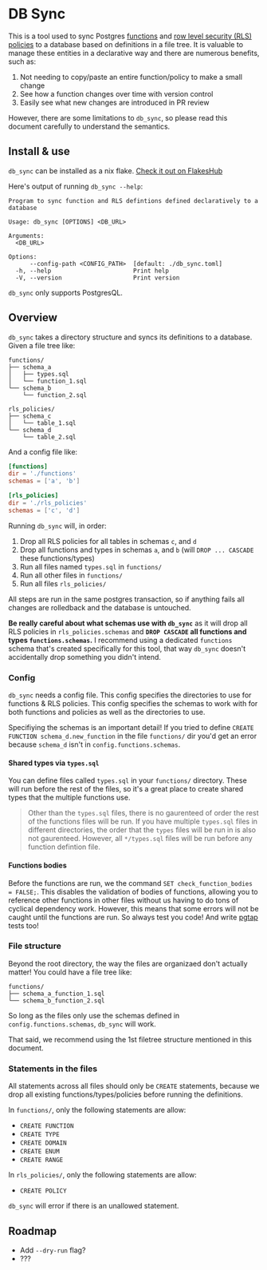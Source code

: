 # DB Sync

This is a tool used to sync Postgres [functions](https://www.postgresql.org/docs/15/sql-createfunction.html) and [row level security (RLS) policies](https://www.postgresql.org/docs/current/ddl-rowsecurity.html) to a database based on definitions in a file tree.
It is valuable to manage these entities in a declarative way and there are numerous benefits, such as:

1. Not needing to copy/paste an entire function/policy to make a small change
2. See how a function changes over time with version control
3. Easily see what new changes are introduced in PR review

However, there are some limitations to `db_sync`, so please read this document carefully to understand the semantics.

## Install & use

`db_sync` can be installed as a nix flake. [Check it out on FlakesHub](https://flakehub.com/flake/jaredramirez/db_sync)

Here's output of running `db_sync --help`:

```
Program to sync function and RLS defintions defined declaratively to a database

Usage: db_sync [OPTIONS] <DB_URL>

Arguments:
  <DB_URL>

Options:
      --config-path <CONFIG_PATH>  [default: ./db_sync.toml]
  -h, --help                       Print help
  -V, --version                    Print version
```

`db_sync` only supports PostgresQL.

## Overview

`db_sync` takes a directory structure and syncs its definitions to a database. Given a file tree like:

```
functions/
├── schema_a
│   ├── types.sql
│   └── function_1.sql
└── schema_b
    └── function_2.sql

rls_policies/
├── schema_c
│   └── table_1.sql
└── schema_d
    └── table_2.sql
```

And a config file like:
```toml
[functions]
dir = './functions'
schemas = ['a', 'b']

[rls_policies]
dir = './rls_policies'
schemas = ['c', 'd']
```

Running `db_sync` will, in order:

1. Drop all RLS policies for all tables in schemas `c`, and `d`
2. Drop all functions and types in  schemas `a`, and `b` (will `DROP ... CASCADE` these functions/types)
3. Run all files named `types.sql` in `functions/`
4. Run all other files in `functions/`
5. Run all files `rls_policies/`

All steps are run in the same postgres transaction, so if anything fails all changes are rolledback and the database is untouched.

**Be really careful about what schemas use with `db_sync`** as it will drop all RLS policies in `rls_policies.schemas` and **`DROP CASCADE` all functions and types `functions.schemas`.** I recommend using a dedicated `functions` schema that's created specifically for this tool, that way `db_sync` doesn't accidentally drop something you didn't intend.

### Config

`db_sync` needs a config file. This config specifies the directories to use for functions & RLS policies.
This config  specifies the schemas to work with for both functions and policies as well as the directories to use.

Specifiying the schemas is an important detail!
If you tried to define `CREATE FUNCTION schema_d.new_function` in the file `functions/` dir
you'd get an error because `schema_d` isn't in `config.functions.schemas`. 

#### Shared types via `types.sql`

You can define files called `types.sql` in your `functions/` directory. These will run before the rest of the files, so it's a great place to  create shared types that the multiple functions use.

> Other than the `types.sql` files, there is no gaurenteed of order the rest of the functions files will be run. If you have multiple `types.sql` files in different directories, the order that the `types` files will be run in is also not gaurenteed. However, all `*/types.sql` files will be run before any function defintion file.

#### Functions bodies

Before the functions are run, we the command `SET check_function_bodies = FALSE;`. This disables the validation of bodies of functions, allowing you to reference other functions in other files without us having to do tons of cyclical dependency work. However, this means that some errors will not be caught until the functions are run. So always test you code! And write [pgtap](https://pgtap.org/) tests too!

### File structure

Beyond the root directory, the way the files are organizaed don't actually matter! You could have a file tree like:
```
functions/
├── schema_a_function_1.sql
└── schema_b_function_2.sql
```

So long as the files only use the schemas defined in `config.functions.schemas`, `db_sync` will work.

That said, we recommend using the 1st filetree structure mentioned in this document.

### Statements in the files

All statements across all files should only be `CREATE` statements, because we drop all existing functions/types/policies before running the definitions. 

In `functions/`, only the following statements are allow:
- `CREATE FUNCTION`
- `CREATE TYPE`
- `CREATE DOMAIN`
- `CREATE ENUM`
- `CREATE RANGE`

In `rls_policies/`, only the following statements are allow:
- `CREATE POLICY`

`db_sync` will error if there is an unallowed statement. 

## Roadmap

- Add `--dry-run` flag?
- ???
